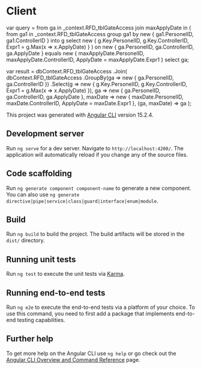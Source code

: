 # Client

var query = from ga in _context.RFD_tblGateAccess
            join maxApplyDate in (
                from ga1 in _context.RFD_tblGateAccess
                group ga1 by new { ga1.PersonelID, ga1.ControllerID } into g
                select new { g.Key.PersonelID, g.Key.ControllerID, Expr1 = g.Max(x => x.ApplyDate) }
            ) on new { ga.PersonelID, ga.ControllerID, ga.ApplyDate } equals new { maxApplyDate.PersonelID, maxApplyDate.ControllerID, ApplyDate = maxApplyDate.Expr1 }
            select ga;

var result = dbContext.RFD_tblGateAccess
                .Join(
                    dbContext.RFD_tblGateAccess
                        .GroupBy(ga => new { ga.PersonelID, ga.ControllerID })
                        .Select(g => new
                        {
                            g.Key.PersonelID,
                            g.Key.ControllerID,
                            Expr1 = g.Max(x => x.ApplyDate)
                        }),
                    ga => new { ga.PersonelID, ga.ControllerID, ga.ApplyDate },
                    maxDate => new { maxDate.PersonelID, maxDate.ControllerID, ApplyDate = maxDate.Expr1 },
                    (ga, maxDate) => ga
                );

This project was generated with [Angular CLI](https://github.com/angular/angular-cli) version 15.2.4.

## Development server

Run `ng serve` for a dev server. Navigate to `http://localhost:4200/`. The application will automatically reload if you change any of the source files.

## Code scaffolding

Run `ng generate component component-name` to generate a new component. You can also use `ng generate directive|pipe|service|class|guard|interface|enum|module`.

## Build

Run `ng build` to build the project. The build artifacts will be stored in the `dist/` directory.

## Running unit tests

Run `ng test` to execute the unit tests via [Karma](https://karma-runner.github.io).

## Running end-to-end tests

Run `ng e2e` to execute the end-to-end tests via a platform of your choice. To use this command, you need to first add a package that implements end-to-end testing capabilities.

## Further help

To get more help on the Angular CLI use `ng help` or go check out the [Angular CLI Overview and Command Reference](https://angular.io/cli) page.

